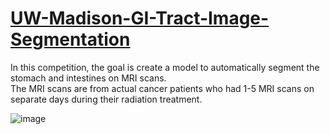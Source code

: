 # [UW-Madison-GI-Tract-Image-Segmentation](https://www.kaggle.com/competitions/uw-madison-gi-tract-image-segmentation/overview)

In this competition, the goal is create a model to automatically segment the stomach and intestines on MRI scans.  
The MRI scans are from actual cancer patients who had 1-5 MRI scans on separate days during their radiation treatment.  

![image](https://github.com/ntatanko/-UW-Madison-GI-Tract-Image-Segmentation/assets/70508494/581b78e4-863c-4bb5-bac4-3fdd4f343fe0)



